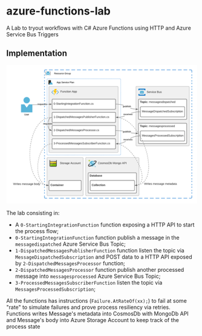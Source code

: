 # azure-functions-lab

A Lab to tryout workflows with C# Azure Functions using HTTP and Azure Service Bus Triggers

## Implementation

![Implementation](docs/images/Implementation.png)

The lab consisting in:
- A `0-StartingIntegrationFunction` function exposing a HTTP API to start the process flow;
- `0-StartingIntegrationFunction` function publish a message in the `messagedispatched` Azure Service Bus Topic;
- `1-DispatchedMessagesPublisherFunction` function listen the topic via `MessageDispatchedSubscription` and POST data to a HTTP API exposed by `2-DispatchedMessagesProcessor` function;
- `2-DispatchedMessagesProcessor` function publish another processed message into `messagesprocessed` Azure Service Bus Topic;
- `3-ProcessedMessagesSubscriberFunction` listen the topic via `MessagesProcessedSubscription`;

All the functions has instructions (`Failure.AtRateOf(xx);`) to fail at some "rate" to simulate failures and prove process resiliency via retries. <br />
Functions writes Message's metadata into CosmosDb with MongoDb API and Message's body into Azure Storage Account to keep track of the process state
